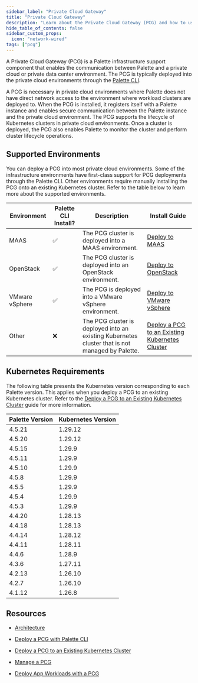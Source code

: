 ```yaml
---
sidebar_label: "Private Cloud Gateway"
title: "Private Cloud Gateway"
description: "Learn about the Private Cloud Gateway (PCG) and how to use it to support Palette or VerteX deployments."
hide_table_of_contents: false
sidebar_custom_props:
  icon: "network-wired"
tags: ["pcg"]
---
```


A Private Cloud Gateway (PCG) is a Palette infrastructure support component that enables the communication between
Palette and a private cloud or private data center environment. The PCG is typically deployed into the private cloud
environments through the [Palette CLI](../../automation/palette-cli/install-palette-cli.md).

A PCG is necessary in private cloud environments where Palette does not have direct network access to the environment
where workload clusters are deployed to. When the PCG is installed, it registers itself with a Palette instance and
enables secure communication between the Palette instance and the private cloud environment. The PCG supports the
lifecycle of Kubernetes clusters in private cloud environments. Once a cluster is deployed, the PCG also enables Palette
to monitor the cluster and perform cluster lifecycle operations.

## Supported Environments

You can deploy a PCG into most private cloud environments. Some of the infrastructure environments have first-class
support for PCG deployments through the Palette CLI. Other environments require manually installing the PCG onto an
existing Kubernetes cluster. Refer to the table below to learn more about the supported environments.

| Environment    | Palette CLI Install? | Description                                                                                     | Install Guide                                                         |
| -------------- | -------------------- | ----------------------------------------------------------------------------------------------- | --------------------------------------------------------------------- |
| MAAS           | ✅                   | The PCG cluster is deployed into a MAAS environment.                                            | [Deploy to MAAS](deploy-pcg/maas.md)                                  |
| OpenStack      | ✅                   | The PCG cluster is deployed into an OpenStack environment.                                      | [Deploy to OpenStack](deploy-pcg/openstack.md)                        |
| VMware vSphere | ✅                   | The PCG is deployed into a VMware vSphere environment.                                          | [Deploy to VMware vSphere](./deploy-pcg/vmware.md)                    |
| Other          | ❌                   | The PCG cluster is deployed into an existing Kubernetes cluster that is not managed by Palette. | [Deploy a PCG to an Existing Kubernetes Cluster](./deploy-pcg-k8s.md) |

## Kubernetes Requirements

The following table presents the Kubernetes version corresponding to each Palette version. This applies when you deploy
a PCG to an existing Kubernetes cluster. Refer to the
[Deploy a PCG to an Existing Kubernetes Cluster](./deploy-pcg-k8s.md) guide for more information.

| **Palette Version** <!-- pcg-kubernetes-version-table --> | **Kubernetes Version** |
| --------------------------------------------------------- | ---------------------- |
| 4.5.21                                                    | 1.29.12                |
| 4.5.20                                                    | 1.29.12                |
| 4.5.15                                                    | 1.29.9                 |
| 4.5.11                                                    | 1.29.9                 |
| 4.5.10                                                    | 1.29.9                 |
| 4.5.8                                                     | 1.29.9                 |
| 4.5.5                                                     | 1.29.9                 |
| 4.5.4                                                     | 1.29.9                 |
| 4.5.3                                                     | 1.29.9                 |
| 4.4.20                                                    | 1.28.13                |
| 4.4.18                                                    | 1.28.13                |
| 4.4.14                                                    | 1.28.12                |
| 4.4.11                                                    | 1.28.11                |
| 4.4.6                                                     | 1.28.9                 |
| 4.3.6                                                     | 1.27.11                |
| 4.2.13                                                    | 1.26.10                |
| 4.2.7                                                     | 1.26.10                |
| 4.1.12                                                    | 1.26.8                 |

## Resources

- [Architecture](./architecture.md)

- [Deploy a PCG with Palette CLI](./deploy-pcg/deploy-pcg.md)

- [Deploy a PCG to an Existing Kubernetes Cluster](./deploy-pcg-k8s.md)

- [Manage a PCG](./manage-pcg/manage-pcg.md)

- [Deploy App Workloads with a PCG](../../tutorials/clusters/pcg/deploy-app-pcg.md)
